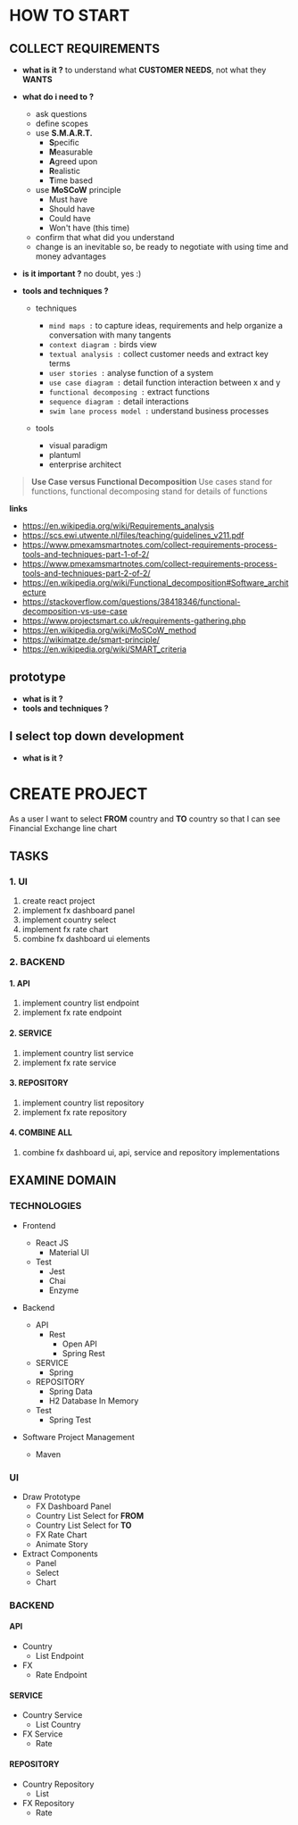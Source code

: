 
[comment]: # (Total : 84 hours, 10.5 day)
# HOW TO START

[comment]: # (2 hours)
## COLLECT REQUIREMENTS
- **what is it ?** to understand what **CUSTOMER NEEDS**, not what they **WANTS**

- **what do i need to ?**
  - ask questions
  - define scopes
  - use **S.M.A.R.T.**
    - **S**pecific
    - **M**easurable
    - **A**greed upon
    - **R**ealistic
    - **T**ime based
  - use **MoSCoW** principle
    - Must have
    - Should have
    - Could have
    - Won't have (this time)
  - confirm that what did you understand
  - change is an inevitable so, be ready to negotiate with using time and money advantages


- **is it important ?** no doubt, yes :)

- **tools and techniques ?**

  - techniques
    - `mind maps :` to capture ideas, requirements and help organize a conversation with many tangents  
    - `context diagram :` birds view
    - `textual analysis :` collect customer needs and extract key terms
    - `user stories :`  analyse function of a system
    - `use case diagram :` detail function interaction between x and y
    - `functional decomposing :` extract functions
    - `sequence diagram :` detail interactions
    - `swim lane process model :` understand business processes

  - tools
    - visual paradigm
    - plantuml
    - enterprise architect


>**Use Case versus Functional Decomposition**
Use cases stand for functions, functional decomposing stand for details of functions

**links**
- https://en.wikipedia.org/wiki/Requirements_analysis
- https://scs.ewi.utwente.nl/files/teaching/guidelines_v211.pdf
- https://www.pmexamsmartnotes.com/collect-requirements-process-tools-and-techniques-part-1-of-2/
- https://www.pmexamsmartnotes.com/collect-requirements-process-tools-and-techniques-part-2-of-2/
- https://en.wikipedia.org/wiki/Functional_decomposition#Software_architecture
- https://stackoverflow.com/questions/38418346/functional-decomposition-vs-use-case
- https://www.projectsmart.co.uk/requirements-gathering.php
- https://en.wikipedia.org/wiki/MoSCoW_method
- https://wikimatze.de/smart-principle/
- https://en.wikipedia.org/wiki/SMART_criteria

[comment]: # (2 hours)
## prototype
- **what is it ?**
- **tools and techniques ?**

[comment]: # (4 hours)
## I select top down development
- **what is it ?**

# CREATE PROJECT
As a user I want to select **FROM** country and **TO** country so that I can see Financial Exchange line chart

## TASKS

[comment]: # (20 hours)
### 1. UI
1. create react project
2. implement fx dashboard panel
3. implement country select
4. implement fx rate chart
5. combine fx dashboard ui elements

### 2. BACKEND

[comment]: # (16 hours)
#### 1. API
1. implement country list endpoint
2. implement fx rate endpoint

[comment]: # (16 hours)
#### 2. SERVICE
1. implement country list service
2. implement fx rate service

[comment]: # (8 hours)
#### 3. REPOSITORY
1. implement country list repository
2. implement fx rate repository

[comment]: # (8 hours)
#### 4. COMBINE ALL
1. combine fx dashboard ui, api, service and repository implementations

## EXAMINE DOMAIN

[comment]: # (8 hours)
### TECHNOLOGIES

- Frontend
  - React JS
    - Material UI
  - Test
    - Jest
    - Chai
    - Enzyme

- Backend
  - API
    - Rest
      - Open API
      - Spring Rest
  - SERVICE
    - Spring
  - REPOSITORY
    - Spring Data
    - H2 Database In Memory
  - Test
    - Spring Test

- Software Project Management
  - Maven

### UI
- Draw Prototype
  - FX Dashboard Panel
  - Country List Select for **FROM**
  - Country List Select for **TO**
  - FX Rate Chart
  - Animate Story
- Extract Components
  - Panel
  - Select
  - Chart

### BACKEND

#### API
  - Country
    - List Endpoint
  - FX
    - Rate Endpoint

#### SERVICE
  - Country Service
    - List Country
  - FX Service
    - Rate

#### REPOSITORY
  - Country Repository
    - List
  - FX Repository
    - Rate
